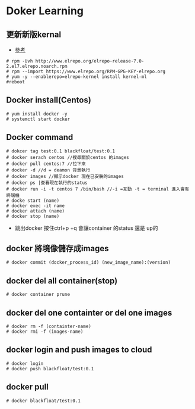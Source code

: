 # Doker Learning 

## 更新新版kernal
*  [參考](http://blog.itist.tw/2016/03/how-to-upgrade-newest-kernel-on-centos-7.html)

```
# rpm -Uvh http://www.elrepo.org/elrepo-release-7.0-2.el7.elrepo.noarch.rpm
# rpm --import https://www.elrepo.org/RPM-GPG-KEY-elrepo.org
# yum -y --enablerepo=elrepo-kernel install kernel-ml
#reboot
```
##  Docker install(Centos)

```
# yum install docker -y
# systemctl start docker
```

## Docker command

```
# dokcer tag test:0.1 blackfloat/test:0.1
# docker serach centos //搜尋關於centos 的images
# docker pull centos:7 //拉下來
# docker -d //d = deamon 背景執行
# docker images //顯示docker 現在已安裝的images
# docker ps |查看現在執行的status
# docker run -i -t centos 7 /bin/bash //-i =互動 -t = terminal 進入會有終端機 
# docke start (name)
# docker exec -it name
# docker attach (name)
# docker stop (name)
```

* 跳出docker 按住ctrl+p +q 會讓container 的status 還是 up的

## docker 將境像儲存成images

```
# docker commit (docker_process_id) (new_image_name):(version)
```

## docker del all container(stop)

```
# docker container prune
```

## docker del one containter or del one images

```
# docker rm -f (containter-name)
# docker rmi -f (images-name)
```
## docker login and push images to cloud
 
```
# docker login
# docker push blackfloat/test:0.1
```
## docker pull 

```
# docker blackfloat/test:0.1
```
